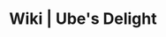 ---
layout: minecraft-mod/wiki/home

title: Wiki \| Ube's Delight
mod_id: ubesdelight
minecraft_version: 1.21.1
permalink: /ubesdelight/wiki/1.21.1/home
---